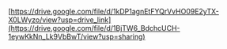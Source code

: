 [https://drive.google.com/file/d/1kDP1agnEtFYQrVvHO09E2yTX-X0LWyzo/view?usp=drive_link](https://drive.google.com/file/d/1BjTW6_BdchcUCH-1eywKkNn_Lk9VbBwT/view?usp=sharing)

